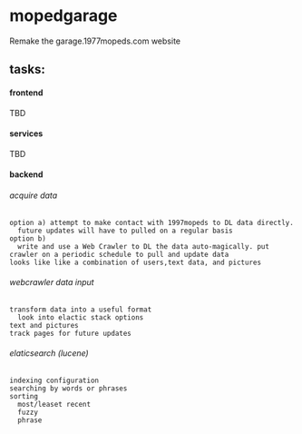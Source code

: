 # mopedgarage
Remake the garage.1977mopeds.com website

## tasks:  
 
#### frontend  
  TBD  
#### services  
  TBD  
#### backend  
  ###### acquire data  
    option a) attempt to make contact with 1997mopeds to DL data directly. 
      future updates will have to pulled on a regular basis  
    option b) 
      write and use a Web Crawler to DL the data auto-magically. put crawler on a periodic schedule to pull and update data  
    looks like like a combination of users,text data, and pictures 
  ###### webcrawler data input  
    transform data into a useful format  
      look into elactic stack options  
    text and pictures  
    track pages for future updates  
  ###### elaticsearch (lucene)  
    indexing configuration  
    searching by words or phrases  
    sorting  
      most/leaset recent  
      fuzzy  
      phrase  
  
